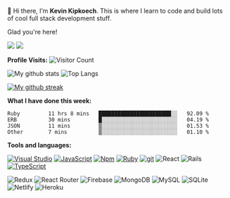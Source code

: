 👋 Hi there, I’m **Kevin Kipkoech**. This is where I learn to code and build lots of cool full stack development stuff.

Glad you're here!

[![](https://img.shields.io/badge/Medium-12100E?style=for-the-badge&logo=medium&logoColor=white)](https://kevin-kipkoech.medium.com/)
[![](https://img.shields.io/badge/linkedin-%230077B5.svg?style=for-the-badge&logo=linkedin)](https://www.linkedin.com/in/kevin-kipkoech-651a15108)


**Profile Visits:**
![Visitor Count](https://profile-counter.glitch.me/KevinKipkoechMutai/count.svg)


![My github stats](https://github-readme-stats.vercel.app/api?username=KevinKipkoechMutai&theme=blue-green)
![Top Langs](https://github-readme-stats.vercel.app/api/top-langs/?username=KevinKipkoechMutai&theme=blue-green)

[![My github streak](https://github-readme-streak-stats.herokuapp.com/?user=KevinKipkoechMutai&theme=blue-green)](https://github.com/KevinKIpkoechMutai/github-readme-streak-stats)


**What I have done this week:**
<!--START_SECTION:waka-->

```text
Ruby         11 hrs 8 mins   ███████████████████████░░   92.09 %
ERB          30 mins         █░░░░░░░░░░░░░░░░░░░░░░░░   04.19 %
JSON         11 mins         ▒░░░░░░░░░░░░░░░░░░░░░░░░   01.53 %
Other        7 mins          ▒░░░░░░░░░░░░░░░░░░░░░░░░   01.10 %
```

<!--END_SECTION:waka-->

**Tools and languages:**

[![Visual Studio](https://badgen.net/badge/icon/visualstudio?icon=visualstudio&label)](https://visualstudio.microsoft.com)
[![JavaScript](https://img.shields.io/badge/--F7DF1E?logo=javascript&logoColor=000)](https://www.javascript.com/)
[![Npm](https://badgen.net/badge/icon/npm?icon=npm&label)](https://https://npmjs.com/)
[![Ruby](https://badgen.net/badge/icon/ruby?icon=ruby&label)](https://https://ruby-lang.org/)
[![git](https://badgen.net/badge/icon/git?icon=git&label)](https://git-scm.com)
![React](https://img.shields.io/badge/react-%2320232a.svg?style=for-the-badge&logo=react&logoColor=%2361DAFB)
![Rails](https://img.shields.io/badge/rails-%23CC0000.svg?style=for-the-badge&logo=ruby-on-rails&logoColor=white)
[![TypeScript](https://badgen.net/badge/icon/typescript?icon=typescript&label)](https://typescriptlang.org)


![Redux](https://img.shields.io/badge/redux-%23593d88.svg?style=for-the-badge&logo=redux&logoColor=white)
![React Router](https://img.shields.io/badge/React_Router-CA4245?style=for-the-badge&logo=react-router&logoColor=white)
![Firebase](https://img.shields.io/badge/Firebase-039BE5?style=for-the-badge&logo=Firebase&logoColor=white)
![MongoDB](https://img.shields.io/badge/MongoDB-%234ea94b.svg?style=for-the-badge&logo=mongodb&logoColor=white)
![MySQL](https://img.shields.io/badge/mysql-%2300f.svg?style=for-the-badge&logo=mysql&logoColor=white)
![SQLite](https://img.shields.io/badge/sqlite-%2307405e.svg?style=for-the-badge&logo=sqlite&logoColor=white)
![Netlify](https://img.shields.io/badge/netlify-%23000000.svg?style=for-the-badge&logo=netlify&logoColor=#00C7B7)
![Heroku](https://img.shields.io/badge/heroku-%23430098.svg?style=for-the-badge&logo=heroku&logoColor=white)

